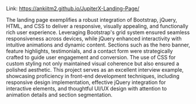 Link: https://ankiitm2.github.io/JupiterX-Landing-Page/


The landing page exemplifies a robust integration of Bootstrap, jQuery, HTML, and CSS to deliver a responsive, visually appealing, and functionally rich user experience. Leveraging Bootstrap's grid system ensured seamless responsiveness across devices, while jQuery enhanced interactivity with intuitive animations and dynamic content. Sections such as the hero banner, feature highlights, testimonials, and a contact form were strategically crafted to guide user engagement and conversion. The use of CSS for custom styling not only maintained visual coherence but also ensured a polished aesthetic. This project serves as an excellent interview example, showcasing proficiency in front-end development techniques, including responsive design implementation, effective jQuery integration for interactive elements, and thoughtful UI/UX design with attention to animation details and section segmentation.

